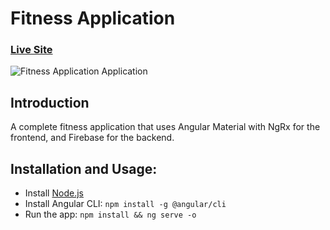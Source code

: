 # Fitness Application

### [Live Site](https://fitness-tracker-6d97e.web.app/)

![Fitness Application Application](https://i.ibb.co/jRN4TbQ/Screenshot-from-2023-02-08-11-42-18.png)

## Introduction
A complete  fitness application that uses Angular Material with NgRx for the frontend, and Firebase for the backend.

## Installation and Usage:
- Install [Node.js](https://nodejs.org/en/download/)
- Install Angular CLI: `npm install -g @angular/cli`
- Run the app: `npm install && ng serve -o`

